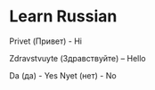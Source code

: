 # Learn Russian

Privet (Привет) - Hi

Zdravstvuyte (Здравствуйте) – Hello



Da (да) - Yes
Nyet (нет) - No
